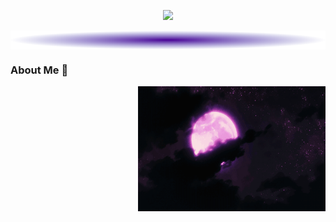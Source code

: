 <p align="center">
  <img src="https://readme-typing-svg.demolab.com/?lines=Hi,+I'm+cu1z 🌑;Beginner+Software+Engineer;Frontend+Developer&font=Philosopher&center=true&width=440&height=45&color=6772FF&vCenter=true&pause=300&size=30&"/>
</p>

<p align="center">
  <img align="center" height="30" width="800" src="https://github.com/Denrezit/Denrezit/blob/main/img/side.png"> 
</p>

### About Me 🌠

<p align="right">
  <img align="right" height="200" width="300" src="https://github.com/Denrezit/Denrezit/blob/main/img/tenor.gif"> 
</p>
<!--


Here are some ideas to get you started:

- 🔭 I’m currently working on ...
- 🌱 I’m currently learning ...
- 👯 I’m looking to collaborate on ...
- 🤔 I’m looking for help with ...
- 💬 Ask me about ...
- 📫 How to reach me: ...
- 😄 Pronouns: ...
- ⚡ Fun fact: ...
-->
